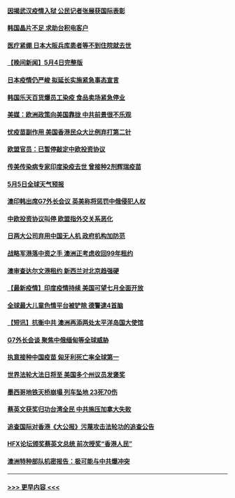#### [因揭武汉疫情入狱 公民记者张展获国际表彰](../pages/prog202/a103111109.md?t=05051652) 
#### [韩国晶片不足 求助台积电客户](../pages/prog202/a103111106.md?t=05051652) 
#### [医疗紧绷 日本大阪兵库患者等不到住院就去世](../pages/prog202/a103111021.md?t=05051652) 
#### [【晚间新闻】5月4日完整版](../pages/prog202/a103110945.md?t=05051652) 
#### [日本疫情仍严峻 拟延长实施紧急事态宣言](../pages/prog202/a103110952.md?t=05051652) 
#### [韩国乐天百货爆员工染疫 食品卖场紧急停业](../pages/prog202/a103110941.md?t=05051652) 
#### [美媒：欧洲政策向美国靠拢 中共前景很不乐观](../pages/prog202/a103110503.md?t=05051652) 
#### [忧疫苗副作用 美国香港民众大比例弃打第二针](../pages/prog202/a103110801.md?t=05051652) 
#### [欧盟官员：已暂停敲定中欧投资协议](../pages/prog202/a103110812.md?t=05051652) 
#### [传美传染病专家印度染疫去世 曾接种2剂辉瑞疫苗](../pages/prog202/a103110732.md?t=05051652) 
#### [5月5日全球天气预报](../pages/prog202/a103110823.md?t=05051652) 
#### [澳印韩出席G7外长会议 英美称将惩罚中俄侵犯人权](../pages/prog202/a103110769.md?t=05051652) 
#### [中欧投资协议叫停 欧盟指外交关系恶化](../pages/prog202/a103110802.md?t=05051652) 
#### [日两大公司弃用中国无人机 政府机构加防范](../pages/prog202/a103110793.md?t=05051652) 
#### [战略军港落中资之手 澳洲正考虑收回99年租约](../pages/prog202/a103110711.md?t=05051652) 
#### [澳审查达尔文港租约 新西兰对北京趋强硬](../pages/prog202/a103110593.md?t=05051652) 
#### [【最新疫情】印度疫情持续 美国可望七月全面开放](../pages/prog202/a103110553.md?t=05051652) 
#### [全球最大儿童色情平台被铲除 德警逮4首脑](../pages/prog202/a103110733.md?t=05051652) 
#### [【短讯】抗衡中共 澳洲再添两处太平洋岛国大使馆](../pages/prog202/a103110698.md?t=05051652) 
#### [G7外长会谈 聚焦中俄缅甸等全球威胁](../pages/prog202/a103110701.md?t=05051652) 
#### [执意接种中国疫苗 匈牙利死亡率全球第一](../pages/prog202/a103110547.md?t=05051652) 
#### [世界法轮大法日将至 美国多个州议员发褒奖](../pages/prog202/a103110587.md?t=05051652) 
#### [墨西哥地铁天桥崩塌 列车坠地 23死70伤](../pages/prog202/a103110590.md?t=05051652) 
#### [蔡英文获奖归功台湾全民 中共施压加拿大失败](../pages/prog202/a103110535.md?t=05051652) 
#### [追查国际对香港《大公报》污蔑攻击法轮功的追查公告](../pages/prog202/a103110496.md?t=05051652) 
#### [HFX论坛颁奖蔡英文总统 前次授奖“香港人民”](../pages/prog202/a103110378.md?t=05051652) 
#### [澳洲特种部队机密报告：极可能与中共爆冲突](../pages/prog202/a103110356.md?t=05051652) 

----
#### [ >>> 更早内容 <<< ](../indexes/prog202-earlier.md)
